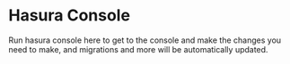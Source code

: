 # Hasura Console 

Run hasura console here to get to the console and make the changes you need to make, and migrations and more will be automatically updated.